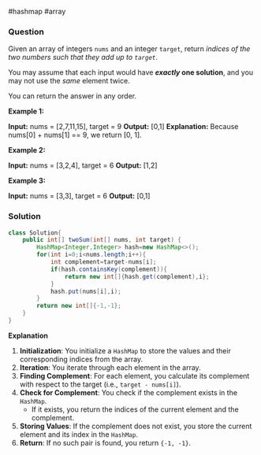 #hashmap #array 
### Question
Given an array of integers `nums` and an integer `target`, return _indices of the two numbers such that they add up to `target`_.

You may assume that each input would have **_exactly_ one solution**, and you may not use the _same_ element twice.

You can return the answer in any order.

**Example 1:**

**Input:** nums = [2,7,11,15], target = 9
**Output:** [0,1]
**Explanation:** Because nums[0] + nums[1] == 9, we return [0, 1].

**Example 2:**

**Input:** nums = [3,2,4], target = 6
**Output:** [1,2]

**Example 3:**

**Input:** nums = [3,3], target = 6
**Output:** [0,1]

### Solution
```java
class Solution{
	public int[] twoSum(int[] nums, int target) {  
	    HashMap<Integer,Integer> hash=new HashMap<>();  
	    for(int i=0;i<nums.length;i++){  
	        int complement=target-nums[i];  
	        if(hash.containsKey(complement)){  
	            return new int[]{hash.get(complement),i};  
	        }  
	        hash.put(nums[i],i);  
	    }  
	    return new int[]{-1,-1};  
	}
}
```

**Explanation**
1. **Initialization**: You initialize a `HashMap` to store the values and their corresponding indices from the array.
2. **Iteration**: You iterate through each element in the array.
3. **Finding Complement**: For each element, you calculate its complement with respect to the target (i.e., `target - nums[i]`).
4. **Check for Complement**: You check if the complement exists in the `HashMap`.
    - If it exists, you return the indices of the current element and the complement.
5. **Storing Values**: If the complement does not exist, you store the current element and its index in the `HashMap`.
6. **Return**: If no such pair is found, you return `{-1, -1}`.

